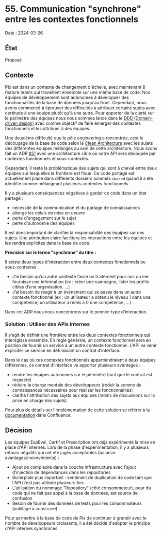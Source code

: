 # 55. Communication "synchrone" entre les contextes fonctionnels

Date : 2024-03-26

## État

Proposé

## Contexte

Pix est dans un contexte de changement d'échelle, avec maintenant 8 feature teams qui travaillent ensemble sur une même base de code.
Nos équipes de développement sont autonomes à développer des fonctionnalités de la base de données jusqu’au front.
Cependant, nous avons commencé à éprouver des difficultés à attribuer certains sujets avec certitude à une équipe plutôt qu'à une autre.
Pour apporter de la clarté sur le périmètre des équipes nous nous sommes lancé dans le [DDD (Domain-driven design)](https://fr.wikipedia.org/wiki/Conception_pilot%C3%A9e_par_le_domaine) avec comme objectif de faire émerger des contextes fonctionnels et les attribuer à des équipes.

Une deuxième difficulté que le pôle engineering a rencontrée, cest le découpage de la base de code selon la [Clean Architecture](https://blog.cleancoder.com/uncle-bob/2012/08/13/the-clean-architecture.html) avec les sujets des différentes équipes mélangés au sein de cette architecture.
Nous avons fait un ADR [#51](https://github.com/1024pix/pix/blob/dev/docs/adr/0051-nouvelle-arborescence-api.md) avec une architecture cible où notre API sera découpée par contextes fonctionnels et sous-contextes.

Cependant, il reste la problématique des sujets qui sont à cheval entre deux équipes sur lesquelles la frontière est floue.
Ce code partagé est actuellement placé dans différents dossiers nommés `shared` quand il a été identifié comme mélangeant plusieurs contextes fonctionnels.

Il y a plusieurs conséquences négatives à garder ce code dans un état partagé :

- nécessite de la communication et du partage de connaissances
- allonge les délais de mise en oeuvre
- perte d'engagement sur le sujet
- perte d'autonomie des équipes

Il est donc important de clarifier la responsabilité des équipes sur ces sujets.
Une attribution claire facilitera les interactions entre les équipes et les rendra explicites dans la base de code.

**Précision sur le terme "synchrone" du titre :**

Il existe deux types d’interaction entre deux contextes fonctionnels ou sous-contextes :

- J’ai besoin qu’un autre contexte fasse un traitement pour moi ou me fournisse une information (ex : créer une campagne, lister les profils cibles d’une organisation, …)
- J’ai besoin de réagir à un événement qui se passe dans un autre contexte fonctionnel (ex : un utilisateur a obtenu le niveau 1 dans une compétence, un utilisateur a remis à 0 une compétence, …)

Dans cet ADR nous nous concentrons sur le premier type d’interaction.

### Solution : Utiliser des APIs internes

Il s'agit de définir une frontière entre les deux contextes fonctionnels qui interagisse ensemble.
En règle générale, un contexte fonctionnel sera en position de fournir un service à un autre contexte fonctionnel.
L'API va venir expliciter ce service en définissant un contrat d'interface.

Dans le cas où ces contextes fonctionnels appartiendraient à deux équipes différentes, ce contrat d'interface va apporter plusieurs avantages :

- rendre les équipes autonomes sur le périmètre (tant que le contrat est respecté)
- réduire la charge mentale des développeurs (réduit la somme de connaissances nécessaires pour réaliser les fonctionnalités)
- clarifie l'attribution des sujets aux équipes (moins de discussions sur la prise en charge des sujets)

Pour plus de détails sur l'implémentation de cette solution se référer à la [documentation](https://1024pix.atlassian.net/wiki/spaces/EDTDT/pages/3929735180/Comment+int+ragir+entre+deux+bounded+contexts+ou+des+sous+domain) dans Confluence.

## Décision

Les équipes ExpEval, Certif et Prescription ont déjà expérimenté la mise en place d'API internes.
Lors de la phase d'expérimentation, il y a plusieurs retours négatifs qui ont été jugés acceptables (balance avantages/inconvénients) :

- Ajout de complexité dans la couche infrastructure avec l'ajout d'injection de dépendances dans les repositories
- Boilerplate plus important : sentiment de duplication de code tant que l'API n'est pas utilisée plusieurs fois
- L'utilisation du nommage "Repository" (côté consommateur), pour du code qui ne fait pas appel à la base de données, est source de confusion
- Besoin de fournir des données de tests pour les consommateurs (outillage à construire)

Pour permettre à la base de code de Pix de continuer à grandir avec le nombre de développeurs croissants, il a été décidé d'adopter le principe d'API internes synchrones.
